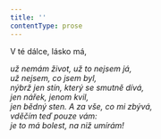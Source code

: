 ```yaml
---
title: ''
contentType: prose
---
```


V té dálce, lásko má,

_už nemám život, už to nejsem já,  
už nejsem, co jsem byl,  
nýbrž jen stín, který se smutně dívá,  
jen nářek, jenom kvil,  
jen bědný sten. A za vše, co mi zbývá,  
vděčím teď pouze vám:  
je to má bolest, na niž umírám!_

